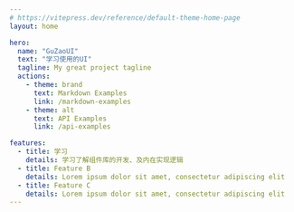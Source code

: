 ```yaml
---
# https://vitepress.dev/reference/default-theme-home-page
layout: home

hero:
  name: "GuZaoUI"
  text: "学习使用的UI"
  tagline: My great project tagline
  actions:
    - theme: brand
      text: Markdown Examples
      link: /markdown-examples
    - theme: alt
      text: API Examples
      link: /api-examples

features:
  - title: 学习 
    details: 学习了解组件库的开发、及内在实现逻辑
  - title: Feature B
    details: Lorem ipsum dolor sit amet, consectetur adipiscing elit
  - title: Feature C
    details: Lorem ipsum dolor sit amet, consectetur adipiscing elit
---
```


